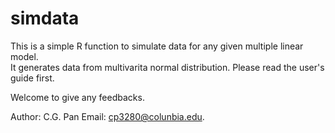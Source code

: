 # simdata
 This is a simple R function to simulate data for any given multiple linear model.  
 It generates data from multivarita normal distribution. Please read the user's guide first. 
 
 Welcome to give any feedbacks.
 
 Author: C.G. Pan
 Email: cp3280@colunbia.edu.
